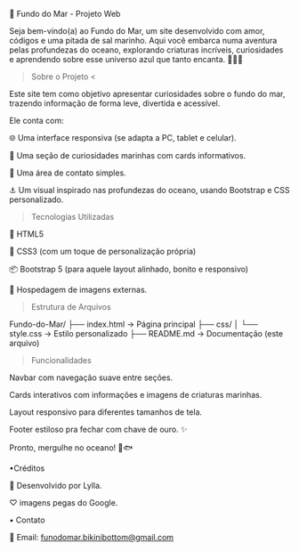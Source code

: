 🌊 Fundo do Mar - Projeto Web

Seja bem-vindo(a) ao Fundo do Mar, um site desenvolvido com amor, códigos e uma pitada de sal marinho. Aqui você embarca numa aventura pelas profundezas do oceano, explorando criaturas incríveis, curiosidades e aprendendo sobre esse universo azul que tanto encanta. 💙🐙🐠

 > Sobre o Projeto <

Este site tem como objetivo apresentar curiosidades sobre o fundo do mar, trazendo informação de forma leve, divertida e acessível.

Ele conta com:

🌐 Uma interface responsiva (se adapta a PC, tablet e celular).

🐙 Uma seção de curiosidades marinhas com cards informativos.

💌 Uma área de contato simples.

⚓ Um visual inspirado nas profundezas do oceano, usando Bootstrap e CSS personalizado.


> Tecnologias Utilizadas

🧠 HTML5

🎨 CSS3 (com um toque de personalização própria)

📦 Bootstrap 5 (para aquele layout alinhado, bonito e responsivo)

🔗 Hospedagem de imagens externas.


> Estrutura de Arquivos

Fundo-do-Mar/
├── index.html       → Página principal
├── css/
│   └── style.css    → Estilo personalizado
├── README.md        → Documentação (este arquivo)


> Funcionalidades

Navbar com navegação suave entre seções.

Cards interativos com informações e imagens de criaturas marinhas.


Layout responsivo para diferentes tamanhos de tela.

Footer estiloso pra fechar com chave de ouro. ✨



Pronto, mergulhe no oceano! 🌊🐟


•Créditos

🌊 Desenvolvido por Lylla.

♡ imagens pegas do Google.

• Contato

📩 Email: funodomar.bikinibottom@gmail.com

